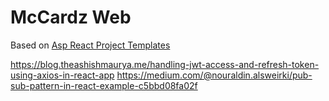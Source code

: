 # McCardz Web
Based on [Asp React Project Templates](https://www.nuget.org/packages/Asp.React.Project.Templates)

https://blog.theashishmaurya.me/handling-jwt-access-and-refresh-token-using-axios-in-react-app
https://medium.com/@nouraldin.alsweirki/pub-sub-pattern-in-react-example-c5bbd08fa02f